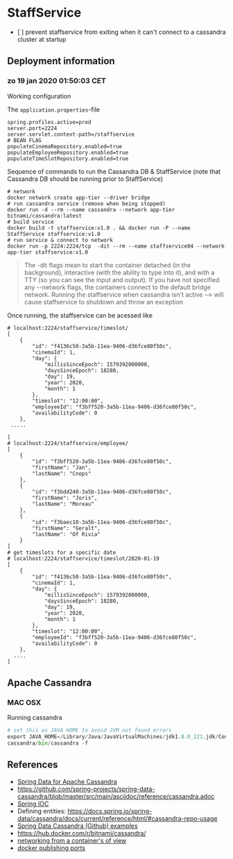 # StaffService
- [ ] prevent staffservice from exiting when it can't connect to a cassandra cluster at startup

## Deployment information

### zo 19 jan 2020 01:50:03 CET

Working configuration

The `application.properties`-file
```
spring.profiles.active=prod
server.port=2224
server.servlet.context-path=/staffservice
# BEAN FLAG
populateCinemaRepository.enabled=true
populateEmployeeRepository.enabled=true
populateTimeSlotRepository.enabled=true
```
Sequence of commands to run the Cassandra DB & StaffService (note that Cassandra DB should be running prior to StaffService)
```
# network 
docker network create app-tier --driver bridge
# run cassandra service (remove when being stopped)
docker run -d --rm --name cassandra --network app-tier bitnami/cassandra:latest
# build service
docker build -t staffservice:v1.0 . && docker run -P --name StaffService staffservice:v1.0
# run service & connect to network 
docker run -p 2224:2224/tcp  -dit --rm --name staffservice04 --network app-tier staffservice:v1.0
```

> The -dit flags mean to start the container detached (in the background), interactive (with the ability to type into it), and with a TTY (so you can see the input and output).
> If you have not specified any --network flags, the containers connect to the default bridge network.
> Running the staffservice when cassandra isn't active --> will cause staffservice to shutdown and throw an exception


Once running, the staffservice can be acessed like 

```
# localhost:2224/staffservice/timeslot/
[
    {
        "id": "f4136c50-3a5b-11ea-9406-d36fce80f50c",
        "cinemaId": 1,
        "day": {
            "millisSinceEpoch": 1579392000000,
            "daysSinceEpoch": 18280,
            "day": 19,
            "year": 2020,
            "month": 1
        },
        "timeslot": "12:00:00",
        "employeeId": "f3bff520-3a5b-11ea-9406-d36fce80f50c",
        "availabilityCode": 0
    },
 .....

]
# localhost:2224/staffservice/employee/
[
    {
        "id": "f3bff520-3a5b-11ea-9406-d36fce80f50c",
        "firstName": "Jan",
        "lastName": "Cnops"
    },
    {
        "id": "f3bdd240-3a5b-11ea-9406-d36fce80f50c",
        "firstName": "Joris",
        "lastName": "Moreau"
    },
    {
        "id": "f3baec10-3a5b-11ea-9406-d36fce80f50c",
        "firstName": "Geralt",
        "lastName": "Of Rivia"
    }
]
# get timeslots for a specific date
# localhost:2224/staffservice/timeslot/2020-01-19
[
    {
        "id": "f4136c50-3a5b-11ea-9406-d36fce80f50c",
        "cinemaId": 1,
        "day": {
            "millisSinceEpoch": 1579392000000,
            "daysSinceEpoch": 18280,
            "day": 19,
            "year": 2020,
            "month": 1
        },
        "timeslot": "12:00:00",
        "employeeId": "f3bff520-3a5b-11ea-9406-d36fce80f50c",
        "availabilityCode": 0
    },
  ....   
]

````


## Apache Cassandra

### MAC OSX
Running cassandra
```python
# set this as JAVA HOME to avoid JVM not found errors
export JAVA_HOME=/Library/Java/JavaVirtualMachines/jdk1.8.0_221.jdk/Contents/Home
cassandra/bin/cassandra -f
```


## References
- [Spring Data for Apache Cassandra](https://docs.spring.io/spring-data/cassandra/docs/current/reference/html/#reference)
- https://github.com/spring-projects/spring-data-cassandra/blob/master/src/main/asciidoc/reference/cassandra.adoc
- [Spring IOC ](https://docs.spring.io/spring/docs/3.2.x/spring-framework-reference/html/beans.html)
- Defining entities: https://docs.spring.io/spring-data/cassandra/docs/current/reference/html/#cassandra-repo-usage
- [Spring Data Cassandra (Github) examples](https://github.com/spring-projects/spring-data-examples/tree/master/cassandra)
- https://hub.docker.com/r/bitnami/cassandra/
- [networking from a container's of view](https://docs.docker.com/config/containers/container-networking/)
- [docker publishing ports](https://docs.docker.com/config/containers/container-networking/)
